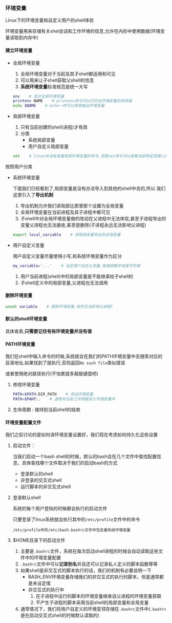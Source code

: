 ### 环境变量

Linux下的环境变量和自定义用户的shell体验

环境变量用来存储有关shel会话和工作环境的信息,允许在内存中使用数据(环境变量读取到内存中)

#### 建立环境变量

* 全局环境变量

  1. 全局环境变量对于当前及其子shell都适用和可见
  2. 可以用来让子shell获取父shell的信息
  3. **系统环境变量**标准规范是统一大写

  ```bash
  env    # 显示全部环境变量
  printenv NAME    # printenv命令可以打印出环境变量的具体值
  echo $NAME    # echo一样可以用来输出环境变量
  ```


* 局部环境变量

  1. 只有当前创建的shell(进程)才有效
  2. 分类
     * 系统局部变量
     * 用户自定义局部变量

  ```bash
  set    # linux并没有查看局部环境变量的命令,但是set命令可以查看当前特定进程(shell)的所有的环境变量(包括系统环境变量,系统局部变脸,用户自定义变量)并且按照结果排序
  ```

按照用户分类

* 系统环境变量

  下面我们已经看到了,局部变量是没有办法导入到其他的shell中去的,所以	我们这里引入了**导出机制**

  1. 导出机制允许我们讲局部比那里那个设置为全局变量
  2. 全局环境变量在当前进程及其子进程中都可见
  3. 子shell中对全局环境变量做的改动在父进程中无法体现,甚至子进程导出的变量父进程也无法接收,甚至是删除(子进程永远无法影响父进程)

  ```bash
  export local_variable    # 讲局部变量导出到全局变量
  ```

* 用户自定义变量

  用户自定义变量尽量使用小写,和系统环境变量作为区分

  ```bash
  my_variable='...'    # 设定用户自定义变量,取值是数字或者字符串
  ```

  1. 用户当前进程(shell)中的局部变量是不能继承给子shell的
  2. 子shell定义中的局部变量,父进程也无法调用

#### 删除环境变量

```bash
unset variable    # 删除环境变量,依然无法影响父进程l
```

#### 默认的shell环境变量

具体查表,**只需要记住有些环境变量并没有值**

#### PATH环境变量

我们在shell中输入命令的时候,系统就会在我们的PATH环境变量中去搜索对应的目录地址,如果找到了就执行,否则返回`No such file`类似错误

或者使用绝对路径执行(不怕累就多敲敲键盘吧)

1. 修改环境变量

   ```bash
   PATH=$PATH:DIR_PATH    # 添加环境变量
   PATH=$PAHT:.    # 通常将当前工作陌路加入环境变量中
   ```

2. 生命周期 : 维持到当前shell的结束

#### 环境变量配置文件

我们之前讨论的是如何讲环境变量设置好，我们现在考虑如何持久化这些设置

1. 启动文件：

   当我们启动一个bash shell的时候，默认的bash会在几个文件中查找配置信息，具体查找哪个文件取决于我们的启动bash的方式

   * 登录默认的shell
   * 非登录的交互式shell
   * 运行脚本的非交互式shell

2. 登录默认shell

   系统的每个用户登陆的时候都会执行的启动文件

   只要登录了linux系统就会执行其中的`/etc/profile`文件中的命令

   ```
   /etc/profile中的/etc/bash.bashrc文件中包含着系统环境变量
   ```

3. $HOME目录下的启动文件

   1. 主要是`.bashrc`文件，系统在每次启动shell进程的时候会自动读取这些文件中的环境变量配置
   2. `.bashrc`文件中可以**记录别名**并且还可以记录私人定义的脚本函数等等
   3. 如果shell是非交互式的脚本执行的话，我们的机制有必要说明一下
      * BASH_ENV环境变量存储我们的非交互式的执行的脚本，但是通常都是未设定值
      * 非交互式的执行中
        1. 在子进程中运行的脚本的环境变量继承自父进程的环境变量获取
        2. 不产生子进程的脚本采用当前shell的局部变量和全局变量
   4. 通常情况下，我们将用户自定义的环境变领存储在`.bashrc`文件中(`.bashrc`是在启动交互式shell的时候默认读取的)